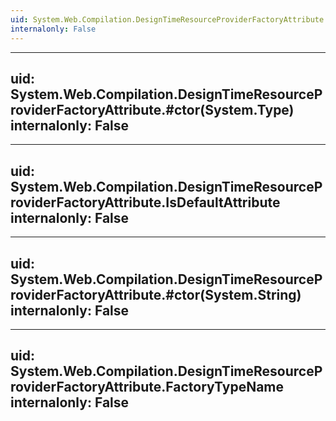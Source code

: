 ```yaml
---
uid: System.Web.Compilation.DesignTimeResourceProviderFactoryAttribute
internalonly: False
---
```


---
uid: System.Web.Compilation.DesignTimeResourceProviderFactoryAttribute.#ctor(System.Type)
internalonly: False
---

---
uid: System.Web.Compilation.DesignTimeResourceProviderFactoryAttribute.IsDefaultAttribute
internalonly: False
---

---
uid: System.Web.Compilation.DesignTimeResourceProviderFactoryAttribute.#ctor(System.String)
internalonly: False
---

---
uid: System.Web.Compilation.DesignTimeResourceProviderFactoryAttribute.FactoryTypeName
internalonly: False
---
